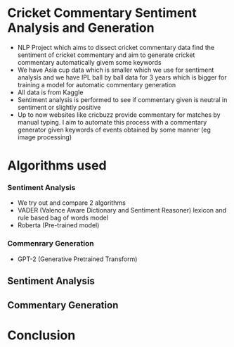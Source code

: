 # Cricket Commentary Sentiment Analysis and Generation
- NLP Project which aims to dissect cricket commentary data find the sentiment of cricket commentary and aim to generate cricket commentary automatically givem some keywords
- We have Asia cup data which is smaller which we use for sentiment analysis and we have IPL ball by ball data for 3 years which is bigger for training a model for automatic commentary generation
- All data is from Kaggle
- Sentiment analysis is performed to see if commentary given is neutral in sentiment or slightly positive
- Up to now websites like cricbuzz provide commentary for matches by manual typing. I aim to automate this process with a commentary generator given keywords of events obtained by some manner (eg image processing)

# Algorithms used

### Sentiment Analysis
- We try out and compare 2 algorithms
- VADER (Valence Aware Dictionary and Sentiment Reasoner) lexicon and rule based bag of words model
- Roberta (Pre-trained model)

### Commenrary Generation
- GPT-2 (Generative Pretrained Transform)

## Sentiment Analysis

## Commentary Generation

# Conclusion
